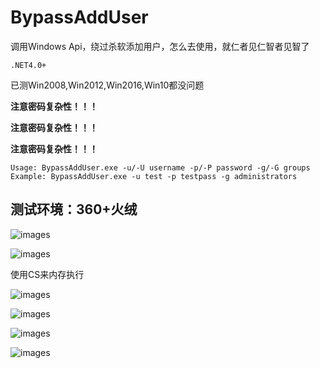# BypassAddUser
调用Windows Api，绕过杀软添加用户，怎么去使用，就仁者见仁智者见智了

`.NET4.0+`

已测Win2008,Win2012,Win2016,Win10都没问题



**注意密码复杂性！！！**

**注意密码复杂性！！！**

**注意密码复杂性！！！**


```
Usage: BypassAddUser.exe -u/-U username -p/-P password -g/-G groups
Example: BypassAddUser.exe -u test -p testpass -g administrators
```

## 测试环境：360+火绒

![images](https://github.com/TryA9ain/BypassAddUser/blob/master/Pictures/Snipaste_2020-10-04_11-56-10.jpg)

![images](https://github.com/TryA9ain/BypassAddUser/blob/master/Pictures/Snipaste_2020-10-04_11-42-15.jpg)

使用CS来内存执行

![images](https://github.com/TryA9ain/BypassAddUser/blob/master/Pictures/Snipaste_2020-10-04_11-47-57.jpg)

![images](https://github.com/TryA9ain/BypassAddUser/blob/master/Pictures/Snipaste_2020-10-04_11-49-09.jpg)

![images](https://github.com/TryA9ain/BypassAddUser/blob/master/Pictures/Snipaste_2020-10-04_11-50-53.jpg)

![images](https://github.com/TryA9ain/BypassAddUser/blob/master/Pictures/Snipaste_2020-10-04_11-52-55.jpg)

